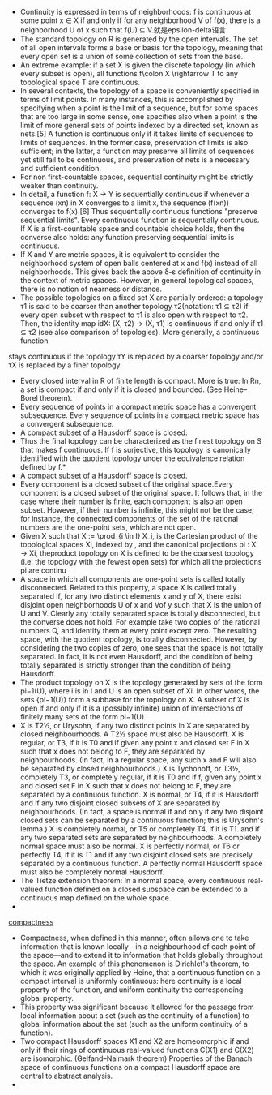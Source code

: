 * Continuity is expressed in terms of neighborhoods: f is continuous at some point x ∈ X if and only if for any neighborhood V of f(x), there is a neighborhood U of x such that f(U) ⊆ V.就是epsilon-delta语言
*  The standard topology on R is generated by the open intervals. The set of all open intervals forms a base or basis for the topology, meaning that every open set is a union of some collection of sets from the base.
*   An extreme example: if a set X is given the discrete topology (in which every subset is open), all functions
f\colon X \rightarrow T
to any topological space T are continuous. 
* In several contexts, the topology of a space is conveniently specified in terms of limit points. In many instances, this is accomplished by specifying when a point is the limit of a sequence, but for some spaces that are too large in some sense, one specifies also when a point is the limit of more general sets of points indexed by a directed set, known as nets.[5] A function is continuous only if it takes limits of sequences to limits of sequences. In the former case, preservation of limits is also sufficient; in the latter, a function may preserve all limits of sequences yet still fail to be continuous, and preservation of nets is a necessary and sufficient condition.
* For non first-countable spaces, sequential continuity might be strictly weaker than continuity.
* In detail, a function f: X → Y is sequentially continuous if whenever a sequence (xn) in X converges to a limit x, the sequence (f(xn)) converges to f(x).[6] Thus sequentially continuous functions "preserve sequential limits". Every continuous function is sequentially continuous. If X is a first-countable space and countable choice holds, then the converse also holds: any function preserving sequential limits is continuous.
* If X and Y are metric spaces, it is equivalent to consider the neighborhood system of open balls centered at x and f(x) instead of all neighborhoods. This gives back the above δ-ε definition of continuity in the context of metric spaces. However, in general topological spaces, there is no notion of nearness or distance.
* The possible topologies on a fixed set X are partially ordered: a topology τ1 is said to be coarser than another topology τ2(notation: τ1 ⊆ τ2) if every open subset with respect to τ1 is also open with respect to τ2. Then, the identity map
idX: (X, τ2) → (X, τ1)
is continuous if and only if τ1 ⊆ τ2 (see also comparison of topologies). More generally, a continuous function

stays continuous if the topology τY is replaced by a coarser topology and/or τX is replaced by a finer topology.

* Every closed interval in R of finite length is compact. More is true: In Rn, a set is compact if and only if it is closed and bounded. (See Heine–Borel theorem).
* Every sequence of points in a compact metric space has a convergent subsequence.
Every sequence of points in a compact metric space has a convergent subsequence.
* A compact subset of a Hausdorff space is closed.  
* Thus the final topology can be characterized as the finest topology on S that makes f continuous. If f is surjective, this topology is canonically identified with the quotient topology under the equivalence relation defined by f.*
* A compact subset of a Hausdorff space is closed.
* Every component is a closed subset of the original space.Every component is a closed subset of the original space. It follows that, in the case where their number is finite, each component is also an open subset. However, if their number is infinite, this might not be the case; for instance, the connected components of the set of the rational numbers are the one-point sets, which are not open.
* Given X such that
X := \prod_{i \in I} X_i,
is the Cartesian product of the topological spaces Xi, indexed by , and the canonical projections pi : X → Xi, theproduct topology on X is defined to be the coarsest topology (i.e. the topology with the fewest open sets) for which all the projections pi are continu
* A space in which all components are one-point sets is called totally disconnected. Related to this property, a space X is called totally separated if, for any two distinct elements x and y of X, there exist disjoint open neighborhoods U of x and Vof y such that X is the union of U and V. Clearly any totally separated space is totally disconnected, but the converse does not hold. For example take two copies of the rational numbers Q, and identify them at every point except zero. The resulting space, with the quotient topology, is totally disconnected. However, by considering the two copies of zero, one sees that the space is not totally separated. In fact, it is not even Hausdorff, and the condition of being totally separated is strictly stronger than the condition of being Hausdorff.
* The product topology on X is the topology generated by sets of the form pi−1(U), where i is in I and U is an open subset of Xi. In other words, the sets {pi−1(U)} form a subbase for the topology on X. A subset of X is open if and only if it is a (possibly infinite) union of intersections of finitely many sets of the form pi−1(U). 
* X is T2½, or Urysohn, if any two distinct points in X are separated by closed neighbourhoods. A T2½ space must also be Hausdorff.
X is regular, or T3, if it is T0 and if given any point x and closed set F in X such that x does not belong to F, they are separated by neighbourhoods. (In fact, in a regular space, any such x and F will also be separated by closed neighbourhoods.)
X is Tychonoff, or T3½, completely T3, or completely regular, if it is T0 and if f, given any point x and closed set F in X such that x does not belong to F, they are separated by a continuous function.
X is normal, or T4, if it is Hausdorff and if any two disjoint closed subsets of X are separated by neighbourhoods. (In fact, a space is normal if and only if any two disjoint closed sets can be separated by a continuous function; this is Urysohn's lemma.)
X is completely normal, or T5 or completely T4, if it is T1. and if any two separated sets are separated by neighbourhoods. A completely normal space must also be normal.
X is perfectly normal, or T6 or perfectly T4, if it is T1 and if any two disjoint closed sets are precisely separated by a continuous function. A perfectly normal Hausdorff space must also be completely normal Hausdorff.
* The Tietze extension theorem: In a normal space, every continuous real-valued function defined on a closed subspace can be extended to a continuous map defined on the whole space.
* 

[compactness](http://en.wikipedia.org/wiki/Compactness)

*  Compactness, when defined in this manner, often allows one to take information that is known locally—in a neighbourhood of each point of the space—and to extend it to information that holds globally throughout the space. An example of this phenomenon is Dirichlet's theorem, to which it was originally applied by Heine, that a continuous function on a compact interval is uniformly continuous: here continuity is a local property of the function, and uniform continuity the corresponding global property.
*  This property was significant because it allowed for the passage from local information about a set (such as the continuity of a function) to global information about the set (such as the uniform continuity of a function).
*  Two compact Hausdorff spaces X1 and X2 are homeomorphic if and only if their rings of continuous real-valued functions C(X1) and C(X2) are isomorphic. (Gelfand–Naimark theorem) Properties of the Banach space of continuous functions on a compact Hausdorff space are central to abstract analysis.
*  